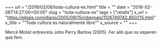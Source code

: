 +++
url = "/2018/02/08/toda-cultura-es.html"
title = ""
date = "2018-02-08T14:27:00+00:00"
slug = "toda-cultura-es"
tags = ["retalls"]
x_url = "https://elpais.com/diario/2005/09/15/ciberpais/1126749743_850215.html"
x_title = "“Toda cultura es naturalmente libre”"
x_source = ""
+++


Mercè Molist entrevista John Perry Barlow (2005). Fer allò que no esperen que fem. 

